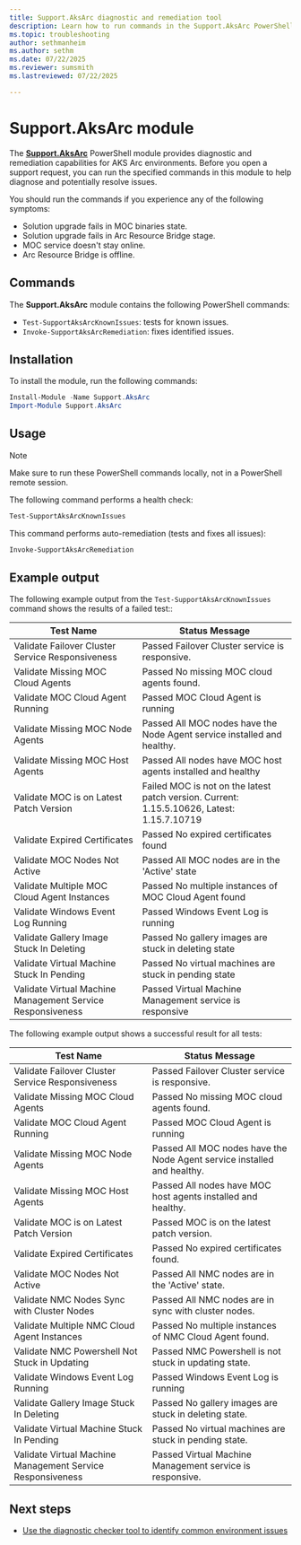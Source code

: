 ```yaml
---
title: Support.AksArc diagnostic and remediation tool
description: Learn how to run commands in the Support.AksArc PowerShell module to diagnose and remediate issues in AKS Arc environments.
ms.topic: troubleshooting
author: sethmanheim
ms.author: sethm
ms.date: 07/22/2025
ms.reviewer: sumsmith
ms.lastreviewed: 07/22/2025

---
```


# Support.AksArc module

The [**Support.AksArc**](https://www.powershellgallery.com/packages/Support.AksArc) PowerShell module provides diagnostic and remediation capabilities for AKS Arc environments. Before you open a support request, you can run the specified commands in this module to help diagnose and potentially resolve issues.

You should run the commands if you experience any of the following symptoms:

- Solution upgrade fails in MOC binaries state.
- Solution upgrade fails in Arc Resource Bridge stage.
- MOC service doesn't stay online.
- Arc Resource Bridge is offline.

## Commands

The **Support.AksArc** module contains the following PowerShell commands:

- `Test-SupportAksArcKnownIssues`: tests for known issues.
- `Invoke-SupportAksArcRemediation`: fixes identified issues.

## Installation

To install the module, run the following commands:

```powershell
Install-Module -Name Support.AksArc
Import-Module Support.AksArc
```

## Usage

> [!NOTE]
> Make sure to run these PowerShell commands locally, not in a PowerShell remote session.

The following command performs a health check:

```powershell
Test-SupportAksArcKnownIssues
```

This command performs auto-remediation (tests and fixes all issues):

```powershell
Invoke-SupportAksArcRemediation
```

## Example output

The following example output from the `Test-SupportAksArcKnownIssues` command shows the results of a failed test::

| Test Name                                                  | Status Message                                                                                       |
|------------------------------------------------------------|------------------------------------------------------------------------------------------------------|
| Validate Failover Cluster Service Responsiveness           | Passed Failover Cluster service is responsive.                                                       |
| Validate Missing MOC Cloud Agents                          | Passed No missing MOC cloud agents found.                                                            |
| Validate MOC Cloud Agent Running                           | Passed MOC Cloud Agent is running                                                                    |
| Validate Missing MOC Node Agents                           | Passed All MOC nodes have the Node Agent service installed and healthy.                              |
| Validate Missing MOC Host Agents                           | Passed All nodes have MOC host agents installed and healthy                                          |
| Validate MOC is on Latest Patch Version                    | Failed MOC is not on the latest patch version. Current: 1.15.5.10626, Latest: 1.15.7.10719           |
| Validate Expired Certificates                              | Passed No expired certificates found                                                                 |
| Validate MOC Nodes Not Active                              | Passed All MOC nodes are in the 'Active' state                                                       |
| Validate Multiple MOC Cloud Agent Instances                | Passed No multiple instances of MOC Cloud Agent found                                                |
| Validate Windows Event Log Running                         | Passed Windows Event Log is running                                                                  |
| Validate Gallery Image Stuck In Deleting                   | Passed No gallery images are stuck in deleting state                                                 |
| Validate Virtual Machine Stuck In Pending                  | Passed No virtual machines are stuck in pending state                                                |
| Validate Virtual Machine Management Service Responsiveness | Passed Virtual Machine Management service is responsive                                              |

The following example output shows a successful result for all tests:

| Test Name                                             | Status Message                                                                                   |
|-------------------------------------------------------|--------------------------------------------------------------------------------------------------|
| Validate Failover Cluster Service Responsiveness      | Passed  Failover Cluster service is responsive.                                                  |
| Validate Missing MOC Cloud Agents                     | Passed  No missing MOC cloud agents found.                                                       |
| Validate MOC Cloud Agent Running                      | Passed  MOC Cloud Agent is running                                                               |
| Validate Missing MOC Node Agents                      | Passed  All MOC nodes have the Node Agent service installed and healthy.                         |
| Validate Missing MOC Host Agents                      | Passed  All nodes have MOC host agents installed and healthy.                                    |
| Validate MOC is on Latest Patch Version               | Passed  MOC is on the latest patch version.                                                      |
| Validate Expired Certificates                         | Passed  No expired certificates found.                                                           |
| Validate MOC Nodes Not Active                         | Passed  All NMC nodes are in the 'Active' state.                                                 |
| Validate NMC Nodes Sync with Cluster Nodes            | Passed  All NMC nodes are in sync with cluster nodes.                                            |
| Validate Multiple NMC Cloud Agent Instances           | Passed  No multiple instances of NMC Cloud Agent found.                                          |
| Validate NMC Powershell Not Stuck in Updating         | Passed  NMC Powershell is not stuck in updating state.                                           |
| Validate Windows Event Log Running                    | Passed  Windows Event Log is running                                                             |
| Validate Gallery Image Stuck In Deleting              | Passed  No gallery images are stuck in deleting state.                                           |
| Validate Virtual Machine Stuck In Pending             | Passed  No virtual machines are stuck in pending state.                                          |
| Validate Virtual Machine Management Service Responsiveness | Passed  Virtual Machine Management service is responsive.                                   |

## Next steps

- [Use the diagnostic checker tool to identify common environment issues](aks-arc-diagnostic-checker.md)

